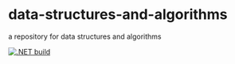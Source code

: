 # data-structures-and-algorithms
a repository for data structures and algorithms

[![.NET build](https://github.com/msiyer/data-structures-and-algorithms/actions/workflows/dotnet.yml/badge.svg)](https://github.com/msiyer/data-structures-and-algorithms/actions/workflows/dotnet.yml)
